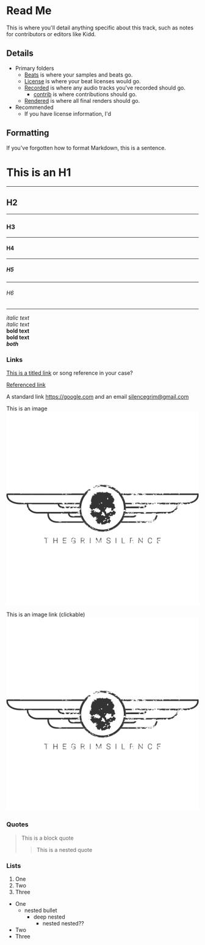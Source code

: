 # Read Me

This is where you'll detail anything specific about this track, such as notes for contributors or editors like Kidd.

## Details

- Primary folders
  - [Beats](./Beats) is where your samples and beats go.
  - [License](./License) is where your beat licenses would go.
  - [Recorded](./Recorded) is where any audio tracks you've recorded should go.
    - [contrib](./Recorded/contrib) is where contributions should go.
  - [Rendered](./Rednered) is where all final renders should go.
- Recommended
  - If you have license information, I'd 

## Formatting

If you've forgotten how to format Markdown, this is a sentence.

# This is an H1

<!-- comment -->

---
## H2

---

### H3

---

#### H4

---

##### H5

---

###### H6

---

*italic text* <br>
_italic text_ <br>
__bold text__ <br>
**bold text** <br>
*__both__*

### Links

[This is a titled link](https://google.com) or song reference in your case?

[Referenced link][1]

[1]: https://google.com "Google link"

A standard link <https://google.com> and an email <silencegrim@gmail.com>

This is an image
![This is an image](./cover.png)

This is an image link (clickable)
[![Linked image](./cover.png "Linked image")](./cover.png)

### Quotes

> This is a block quote
>
>> This is a nested quote

### Lists

1. One
2. Two
3. Three

- One
  - nested bullet
    - deep nested
      - nested nested??
- Two
- Three
